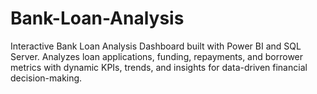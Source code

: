 # Bank-Loan-Analysis
Interactive Bank Loan Analysis Dashboard built with Power BI and SQL Server. Analyzes loan applications, funding, repayments, and borrower metrics with dynamic KPIs, trends, and insights for data-driven financial decision-making.
